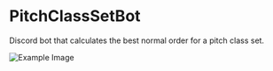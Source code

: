 # PitchClassSetBot
Discord bot that calculates the best normal order for a pitch class set.

![Example Image](https://i.ibb.co/x7dk2hG/Pitch-Class-Set-Bot.png)
